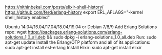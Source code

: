 https://nithinbekal.com/posts/elixir-shell-history/
https://github.com/ferd/erlang-history
export ERL_AFLAGS="-kernel shell_history enabled"


Ubuntu 14.04/16.04/17.04/18.04/19.04 or Debian 7/8/9
Add Erlang Solutions repo: wget https://packages.erlang-solutions.com/erlang-solutions_1.0_all.deb && sudo dpkg -i erlang-solutions_1.0_all.deb
Run: sudo apt-get update
Install the Erlang/OTP platform and all of its applications: sudo apt-get install esl-erlang
Install Elixir: sudo apt-get install elixir
